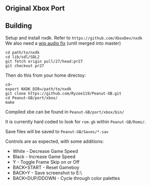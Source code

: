 ## Original Xbox Port

## Building

Setup and install nxdk. Refer to `https://github.com/XboxDev/nxdk`  
We also need a [wip audio fix](https://github.com/XboxDev/nxdk-sdl/pull/27) (until merged into master)
```
cd path/to/nxdk
cd lib/sdl/SDL2
git fetch origin pull/27/head:pr27
git checkout pr27
```

Then do this from your home directoy:  
```
cd~
export NXDK_DIR=/path/to/nxdk
git clone https://github.com/Ryzee119/Peanut-GB.git
cd Peanut-GB/port/xbox/
make
```
Compiled xbe can be found in `Peanut-GB/port/xbox/bin/`

It is currently hard coded to look for `rom.gb` within `Peanut-GB/Roms/`.

Save files will be saved to `Peanut-GB/Saves/*.sav`

Controls are as expected, with some additions:

 - White - Decrease Game Speed
 - Black - Increase Game Speed
 - Y - Toggle Frame Skip on or Off
 - BACK+START - Reset Gameboy
 - BACK+Y - Save screenshot to E:\
 - BACK+DUP/DDOWN - Cycle through color palettes
